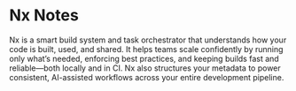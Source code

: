 # Nx Notes

Nx is a smart build system and task orchestrator that understands how your code is built, used, and shared. It helps teams scale confidently by running only what’s needed, enforcing best practices, and keeping builds fast and reliable—both locally and in CI. Nx also structures your metadata to power consistent, AI-assisted workflows across your entire development pipeline.
